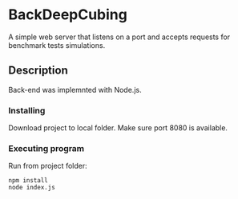 # BackDeepCubing

A simple web server that listens on a port and accepts requests for benchmark tests simulations.

## Description

Back-end was implemnted with Node.js.

### Installing

Download project to local folder. 
Make sure port 8080 is available.

### Executing program

Run from project folder:
```
npm install
node index.js
```